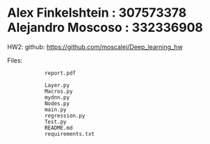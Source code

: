 
# Alex Finkelshtein : 307573378  Alejandro Moscoso : 332336908

HW2:            github:  https://github.com/moscalej/Deep_learning_hw

Files:

                report.pdf

                Layer.py
                Macros.py
                mydnn.py
                Nodes.py
                main.py
                regression.py
                Test.py
                README.md
                requirements.txt
